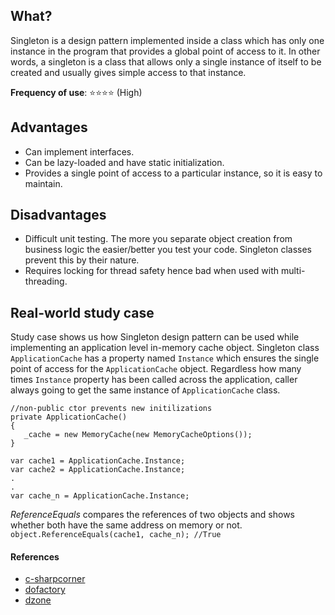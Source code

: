 ## What?
Singleton is a design pattern implemented inside a class which has only one instance in the program that provides a global point of access to it. In other words, a singleton is a class that allows only a single instance of itself to be created and usually gives simple access to that instance.

**Frequency of use**: :star::star::star::star: (High)
 
## Advantages
- Can implement interfaces.
- Can be lazy-loaded and have static initialization.
- Provides a single point of access to a particular instance, so it is easy to maintain.

## Disadvantages
- Difficult unit testing. The more you separate object creation from business logic the easier/better you test your code. Singleton classes prevent this by their nature.
- Requires locking for thread safety hence bad when used with multi-threading.

## Real-world study case
Study case shows us how Singleton design pattern can be used while implementing an application level in-memory cache object.
Singleton class `ApplicationCache` has a property named `Instance` which ensures the single point of access for the `ApplicationCache` object.
Regardless how many times `Instance` property has been called across the application, caller always going to get the same instance of `ApplicationCache` class. 

```
//non-public ctor prevents new initilizations
private ApplicationCache()
{
   _cache = new MemoryCache(new MemoryCacheOptions());
}
```

```
var cache1 = ApplicationCache.Instance;
var cache2 = ApplicationCache.Instance;
.
.
var cache_n = ApplicationCache.Instance;
```
	
_ReferenceEquals_ compares the references of two objects and shows whether both have the same address on memory or not.
`object.ReferenceEquals(cache1, cache_n); //True`

#### References
- [c-sharpcorner](https://www.c-sharpcorner.com/UploadFile/8911c4/singleton-design-pattern-in-C-Sharp/) 
- [dofactory](https://dofactory.com/net/singleton-design-pattern) 
- [dzone](https://dzone.com/articles/singleton-anti-pattern)

